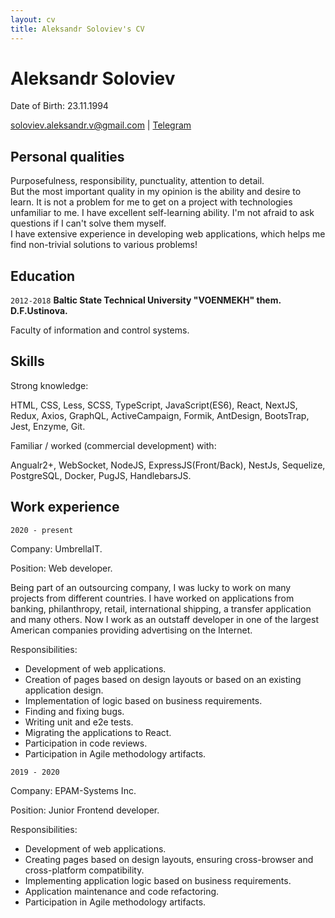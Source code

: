 ```yaml
---
layout: cv
title: Aleksandr Soloviev's CV
---
```

# Aleksandr Soloviev
Date of Birth: 23.11.1994

<div id="webaddress">
<a href="mailto:soloviev.aleksandr.v@gmail.com">soloviev.aleksandr.v@gmail.com</a>
| <a href="https://t.me/SashaKipyatok">Telegram</a>
</div>


## Personal qualities

Purposefulness, responsibility, punctuality, attention to detail.<br>
But the most important quality in my opinion is the ability and desire to learn. It is not a problem for me to get on a project with technologies unfamiliar to me. I have excellent self-learning ability. I'm not afraid to ask questions if I can't solve them myself.<br>
I have extensive experience in developing web applications, which helps me find non-trivial solutions to various problems!


## Education

`2012-2018`
__Baltic State Technical University "VOENMEKH" them. D.F.Ustinova.__

Faculty of information and control systems.



## Skills

Strong knowledge:

HTML, CSS, Less, SCSS, TypeScript, JavaScript(ES6), React, NextJS, Redux, Axios, GraphQL, ActiveCampaign, Formik, AntDesign, BootsTrap, Jest, Enzyme, Git.

Familiar / worked (commercial development) with:

Angualr2+, WebSocket, NodeJS, ExpressJS(Front/Back), NestJs, Sequelize, PostgreSQL, Docker, PugJS, HandlebarsJS.



## Work experience

`2020 - present`

Company: UmbrellaIT.

Position: Web developer. 

Being part of an outsourcing company, I was lucky to work on many projects from different countries. I have worked on applications from banking, philanthropy, retail, international shipping, a transfer application and many others.
Now I work as an outstaff developer in one of the largest American companies providing advertising on the Internet.

Responsibilities:
* Development of web applications.
* Creation of pages based on design layouts or based on an existing application design.
* Implementation of logic based on business requirements.
* Finding and fixing bugs.
* Writing unit and e2e tests.
* Migrating the applications to React.
* Participation in code reviews.
* Participation in Agile methodology artifacts.


`2019 - 2020`

Company: EPAM-Systems Inc.

Position: Junior Frontend developer.

Responsibilities:
* Development of web applications.
* Creating pages based on design layouts, ensuring cross-browser and cross-platform compatibility.
* Implementing application logic based on business requirements.
* Application maintenance and code refactoring.
* Participation in Agile methodology artifacts.



<!-- ### Footer

Last updated: May 2013 -->


